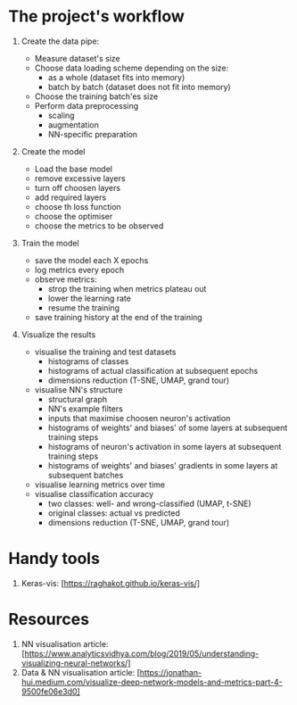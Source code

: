# The project's workflow

1. Create the data pipe:
    - Measure dataset's size
    - Choose data loading scheme depending on the size:
        - as a whole (dataset fits into memory)
        - batch by batch (dataset does not fit into memory)
    - Choose the training batch'es size 
    - Perform data preprocessing
        - scaling
        - augmentation
        - NN-specific preparation

2. Create the model
    - Load the base model
    - remove excessive layers
    - turn off choosen layers
    - add required layers
    - choose th loss function
    - choose the optimiser
    - choose the metrics to be observed

3. Train the model
    - save the model each X epochs
    - log metrics every epoch
    - observe metrics:
        - strop the training when metrics plateau out
        - lower the learning rate
        - resume the training
    - save training history at the end of the training

4. Visualize the results
    - visualise the training and test datasets
        - histograms of classes
        - histograms of actual classification at subsequent epochs
        - dimensions reduction (T-SNE, UMAP, grand tour)
    - visualise NN's structure
        - structural graph
        - NN's example filters
        - inputs that maximise choosen neuron's activation
        - histograms of weights' and biases' of some layers at subsequent training steps
        - histograms of neuron's activation in some layers at subsequent training steps
        - histograms of weights' and biases' gradients in some layers at subsequent batches
    - visualise learning metrics over time
    - visualise classification accuracy 
        - two classes: well- and wrong-classified (UMAP, t-SNE)
        - original classes: actual vs predicted
        - dimensions reduction (T-SNE, UMAP, grand tour)


# Handy tools

1. Keras-vis: [https://raghakot.github.io/keras-vis/]


# Resources

1. NN visualisation article: [https://www.analyticsvidhya.com/blog/2019/05/understanding-visualizing-neural-networks/]
2. Data & NN visualisation article: [https://jonathan-hui.medium.com/visualize-deep-network-models-and-metrics-part-4-9500fe06e3d0]
